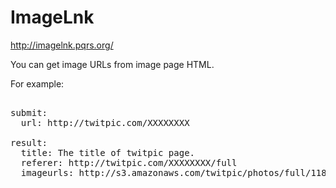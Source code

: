 ImageLnk
========

http://imagelnk.pqrs.org/

You can get image URLs from image page HTML.

For example:

<pre>

submit:
  url: http://twitpic.com/XXXXXXXX

result:
  title: The title of twitpic page.
  referer: http://twitpic.com/XXXXXXXX/full
  imageurls: http://s3.amazonaws.com/twitpic/photos/full/118340730.jpg&.....

</pre>
